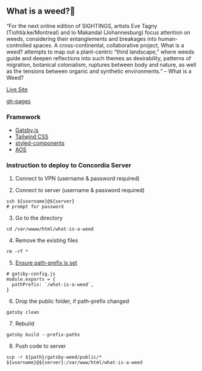 
## What is a weed?🌱

“For the next online edition of SIGHTINGS, artists Eve Tagny (Tiohtià:ke/Montreal) and Io Makandal (Johannesburg) focus attention on weeds, considering their entanglements and breakages into human-controlled spaces. A cross-continental, collaborative project, What is a weed? attempts to map out a plant-centric “third landscape,” where weeds guide and deepen reflections into such themes as desirability, patterns of migration, botanical colonialism, ruptures between body and nature, as well as the tensions between organic and synthetic environments.” – What is a Weed?

[Live Site](http://ellengallery.concordia.ca/what-is-a-weed/)

[gh-pages](https://carms-dev.github.io/gatsby-weed/)

### Framework

- [Gatsby.js](https://www.gatsbyjs.com/)
- [Tailwind CSS](https://tailwindcss.com/)
- [styled-components](https://styled-components.com/)
- [AOS](https://michalsnik.github.io/aos/)

### Instruction to deploy to Concordia Server

1. Connect to VPN (username & password required)

2. Connect to server (username & password required)

```
ssh ${username}@${server}
# prompt for password
```
3. Go to the directory

```
cd /var/wwww/html/what-is-a-weed
```
4. Remove the existing files
```
rm -rf *
```
5. [Ensure path-prefix is set](https://www.gatsbyjs.com/docs/how-to/previews-deploys-hosting/path-prefix/)
```
# gatsby-config.js
module.exports = {
  pathPrefix: `/what-is-a-weed`,
}
```
6. Drop the public folder, if path-prefix changed
```
gatsby clean
```
7. Rebuild
```
gatsby build --prefix-paths
```
8. Push code to server
```
scp -r ${path}/gatsby-weed/public/* ${username}@${server}:/var/www/html/what-is-a-weed
```
